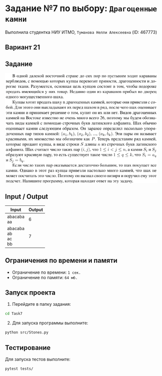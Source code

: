 # Задание №7 по выбору: `Драгоценные камни`
Выполнила студентка НИУ ИТМО, `Туманова Нелли Алексеевна` (ID: 467773)

## Вариант 21

## Задание 
![img.png](task.png)

## Input / Output 

| Input                        | Output |
|------------------------------|--------|
| abacaba<br/>aa               | 6      |
| abacaba<br/>ab<br/>ac<br/>bb | 7      |

## Ограничения по времени и памяти

- Ограничение по времени: `1 сек.`
- Ограничение по памяти: `64 мб.`


## Запуск проекта
1. Перейдите в папку задания:
```bash
cd Task7
```

2. Для запуска программы выполните:
```bash
python src/Stones.py
```

## Тестирование
Для запуска тестов выполните:
```bash
pytest tests/
```